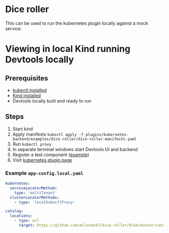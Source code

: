# Dice roller

This can be used to run the kubernetes plugin locally against a mock service.

# Viewing in local Kind running Devtools locally

## Prerequisites

- [kubectl installed](https://kubernetes.io/docs/tasks/tools/#kubectl)
- [Kind installed](https://kind.sigs.k8s.io/docs/user/quick-start/)
- Devtools locally built and ready to run

## Steps

1. Start kind
2. Apply manifests `kubectl apply -f plugins/kubernetes-backend/examples/dice-roller/dice-roller-manifests.yaml`
3. Run `kubectl proxy`
4. In separate terminal windows start Devtools UI and backend
5. Register a test component ([example](https://github.com/mclarke47/dice-roller/blob/master/catalog-info.yaml))
6. Visit [kubernetes plugin page](http://localhost:3000/catalog/default/component/dice-roller/kubernetes)

### Example `app-config.local.yaml`

```yaml
kubernetes:
  serviceLocatorMethod:
    type: 'multiTenant'
  clusterLocatorMethods:
    - type: 'localKubectlProxy'

catalog:
  locations:
    - type: url
      target: https://github.com/mclarke47/dice-roller/blob/master/catalog-info.yaml
```
